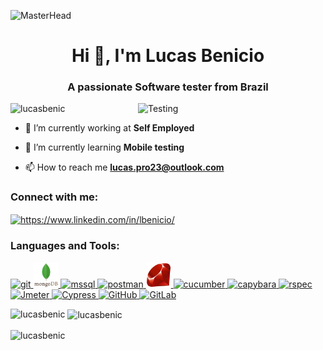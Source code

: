 ![MasterHead](https://vihattechnologies.com/wp-content/uploads/2021/06/Software-Testing-min.gif)
<h1 align="center">Hi 👋, I'm Lucas Benicio</h1>
<h3 align="center">A passionate Software tester from Brazil</h3>
<img align="right" alt="Testing" width="300" src="https://blogger.googleusercontent.com/img/b/R29vZ2xl/AVvXsEiYrJbcL2lHkIQLR42J7S97rXBlEke6e7sH1VoVQqU7y11RFdjml4iPx0Oe04t8GzPYE9cs3jTPsTYEsfPu_Pk3ygRqJdSUcnc0A82nFsCYNByeDcPrfKQBMEFfM41-8GJPM21JYdEoWdg5WT8dbvCe8j56wpVq2dN0LOu5gcxgPnGzRlMsUSEkJqE4/s320/XlO9.gif">

<p align="left"> <img src="https://komarev.com/ghpvc/?username=lucasbenic&label=Profile%20views&color=0e75b6&style=flat" alt="lucasbenic" /> </p>

- 🔭 I’m currently working at **Self Employed**

- 🌱 I’m currently learning **Mobile testing**

- 📫 How to reach me **lucas.pro23@outlook.com**

<h3 align="left">Connect with me:</h3>
<p align="left">
<a href="https://linkedin.com/in//lbenicio/" target="blank"><img align="center" src="https://raw.githubusercontent.com/rahuldkjain/github-profile-readme-generator/master/src/images/icons/Social/linked-in-alt.svg" alt="https://www.linkedin.com/in/lbenicio/" height="30" width="40" /></a>
</p>

<h3 align="left">Languages and Tools:</h3>
<p align="left">
  <a href="https://git-scm.com/" target="_blank" rel="noreferrer" title="Git">
    <img src="https://www.vectorlogo.zone/logos/git-scm/git-scm-icon.svg" alt="git" width="40" height="40"/>
  </a>
  <a href="https://www.mongodb.com/" target="_blank" rel="noreferrer" title="MongoDB">
    <img src="https://raw.githubusercontent.com/devicons/devicon/master/icons/mongodb/mongodb-original-wordmark.svg" alt="mongodb" width="40" height="40"/>
  </a>
  <a href="https://www.microsoft.com/en-us/sql-server" target="_blank" rel="noreferrer" title="Microsoft SQL Server">
    <img src="https://www.svgrepo.com/show/303229/microsoft-sql-server-logo.svg" alt="mssql" width="40" height="40"/>
  </a>
  <a href="https://postman.com" target="_blank" rel="noreferrer" title="Postman">
    <img src="https://www.vectorlogo.zone/logos/getpostman/getpostman-icon.svg" alt="postman" width="40" height="40"/>
  </a>
  <a href="https://www.ruby-lang.org/en/" target="_blank" rel="noreferrer" title="Ruby">
    <img src="https://raw.githubusercontent.com/devicons/devicon/master/icons/ruby/ruby-original.svg" alt="ruby" width="40" height="40"/>
  </a>
  <a href="https://cucumber.io/" target="_blank" rel="noreferrer" title="Cucumber">
    <img src="https://cdn.worldvectorlogo.com/logos/cucumber.svg" alt="cucumber" width="40" height="40"/>
  </a>
  <a href="https://teamcapybara.github.io/capybara/" target="_blank" rel="noreferrer" title="Capybara">
    <img src="https://img.stackshare.io/service/2595/capybara.png" alt="capybara" width="40" height="40"/>
  </a>
  <a href="https://rspec.info/" target="_blank" rel="noreferrer" title="RSpec">
    <img src="https://rspec.info/images/logo_ogp.png" alt="rspec" width="40" height="40"/>
  </a>
   <a href="https://jmeter.apache.org/" target="_blank" rel="noreferrer" title="Jmeter">
    <img src="https://jmeter.apache.org/images/logo.svg" alt="Jmeter" width="60" height="40"/>
  </a>
  <a href="https://www.cypress.io/" target="_blank" rel="noreferrer" title="Cypress">
  <img src="https://www.cypress.io/_astro/navbar-brand._O9_em9E.svg" alt="Cypress" width="60" height="40"/>
</a>
<a href="https://github.com/" target="_blank" rel="noreferrer" title="GitHub">
  <img src="https://github.githubassets.com/images/modules/logos_page/GitHub-Mark.png" alt="GitHub" width="60" height="40"/>
</a>
<a href="https://gitlab.com/" target="_blank" rel="noreferrer" title="GitLab">
  <img src="https://1000logos.net/wp-content/uploads/2023/04/Gitlab-logo-500x281.png" alt="GitLab" width="60" height="40"/>
</a>



</p>



<p><img align="left" src="https://github-readme-stats.vercel.app/api/top-langs?username=lucasbenic&show_icons=true&locale=en&layout=compact" alt="lucasbenic" /></p>

<p>&nbsp;<img align="center" src="https://github-readme-stats.vercel.app/api?username=lucasbenic&show_icons=true&locale=en" alt="lucasbenic" /></p>

<p><img align="center" src="https://github-readme-streak-stats.herokuapp.com/?user=lucasbenic&" alt="lucasbenic" /></p>

